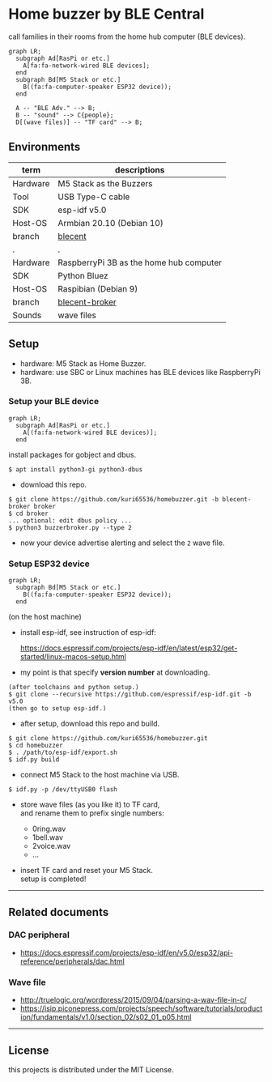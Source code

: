 Home buzzer by BLE Central
=====================================
call families in their rooms from the home hub computer (BLE devices).

```mermaid
graph LR;
  subgraph Ad[RasPi or etc.]
    A[fa:fa-network-wired BLE devices];
  end
  subgraph Bd[M5 Stack or etc.]
    B((fa:fa-computer-speaker ESP32 device));
  end

  A -- "BLE Adv." --> B;
  B -- "sound" --> C{people};
  D[(wave files)] -- "TF card" --> B;
```



Environments
------------------------

term     | descriptions
---------|----------------
Hardware | M5 Stack as the Buzzers
Tool     | USB Type-C cable
SDK      | esp-idf v5.0
Host-OS  | Armbian 20.10 (Debian 10)
branch   | [blecent](branches/blecent)
.        | .
Hardware | RaspberryPi 3B as the home hub computer
SDK      | Python Bluez
Host-OS  | Raspibian (Debian 9)
branch   | [blecent-broker](branches/blecent-broker)
Sounds   | wave files



Setup
------------------------
- hardware: M5 Stack as Home Buzzer.
- hardware: use SBC or Linux machines has BLE devices like RaspberryPi 3B.



### Setup your BLE device

```mermaid
graph LR;
  subgraph Ad[RasPi or etc.]
    A[(fa:fa-network-wired BLE devices)];
  end
```

install packages for gobject and dbus.

```shell
$ apt install python3-gi python3-dbus
```

- download this repo.

```shell
$ git clone https://github.com/kuri65536/homebuzzer.git -b blecent-broker broker
$ cd broker
... optional: edit dbus policy ...
$ python3 buzzerbroker.py --type 2
```

- now your device advertise alerting and select the `2` wave file.


### Setup ESP32 device

```mermaid
graph LR;
  subgraph Bd[M5 Stack or etc.]
    B((fa:fa-computer-speaker ESP32 device));
  end
```

(on the host machine)

- install esp-idf, see instruction of esp-idf:

    https://docs.espressif.com/projects/esp-idf/en/latest/esp32/get-started/linux-macos-setup.html

- my point is that specify **version number** at downloading.

```shell
(after toolchains and python setup.)
$ git clone --recursive https://github.com/espressif/esp-idf.git -b v5.0
(then go to setup esp-idf.)
```

- after setup, download this repo and build.

```shell
$ git clone https://github.com/kuri65536/homebuzzer.git
$ cd homebuzzer
$ . /path/to/esp-idf/export.sh
$ idf.py build
```

- connect M5 Stack to the host machine via USB.

```shell
$ idf.py -p /dev/ttyUSB0 flash
```

- store wave files (as you like it) to TF card,  
    and rename them to prefix single numbers:

    - 0ring.wav
    - 1bell.wav
    - 2voice.wav
    - ...

- insert TF card and reset your M5 Stack.  
    setup is completed!


----



Related documents
------------------------

### DAC peripheral
- https://docs.espressif.com/projects/esp-idf/en/v5.0/esp32/api-reference/peripherals/dac.html

### Wave file
- http://truelogic.org/wordpress/2015/09/04/parsing-a-wav-file-in-c/
- https://isip.piconepress.com/projects/speech/software/tutorials/production/fundamentals/v1.0/section_02/s02_01_p05.html



----


License
------------------------
this projects is distributed under the MIT License.


